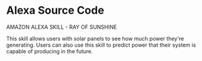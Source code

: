 # Alexa Source Code
<p>AMAZON ALEXA SKILL - RAY OF SUNSHINE</p>
<p>This skill allows users with solar panels to see how much power they're
generating.
Users can also use this skill to predict power that their system is
capable of producing in the future.</p>
